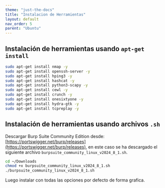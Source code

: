 ```yaml
---
theme: "just-the-docs"
title: "Instalacion de Herramientas"
layout: default
nav_order: 5
parent: "Ubuntu" 
---
```


## Instalación de herramientas usando  `apt-get install`
```bash
sudo apt-get install nmap -y
sudo apt-get install openssh-server -y
sudo apt-get install hping3 -y
sudo apt-get install hashcat -y
sudo apt-get install python3-scapy -y
sudo apt-get install cewl -y
sudo apt-get install crunch -y
sudo apt-get install onesixtyone -y
sudo apt-get install hydra-gtk -y
sudo apt-get install tcpreplay -y
```
## Instalación de herramientas usando archivos `.sh`
Descargar Burp Suite Community Edition desde: [https://portswigger.net/burp/releases](https://portswigger.net/burp/releases), en este caso se ha descargado el siguiente archivo `burpsuite_community_linux_v2024_8_1.sh`.

```bash
cd ~/Downloads
chmod +x burpsuite_community_linux_v2024_8_1.sh
./burpsuite_community_linux_v2024_8_1.sh
```
Luego instalar con todas las opciones por defecto de forma grafica.
